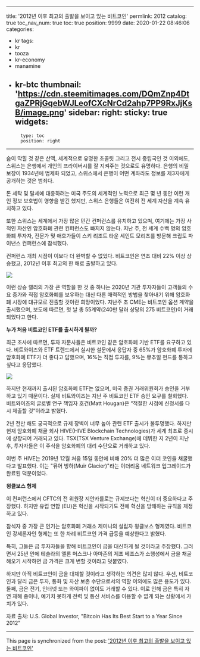 
---
title: '2012년 이후 최고의 출발을 보이고 있는 비트코인'
permlink: 2012
catalog: true
toc_nav_num: true
toc: true
position: 9999
date: 2020-01-22 08:46:06
categories:
- kr
tags:
- kr
- tooza
- kr-economy
- manamine
- kr-btc
thumbnail: 'https://cdn.steemitimages.com/DQmZnp4DtgaZPRjGqebWJLeofCXcNrCd2ahp7PP9RxJjKsB/image.png'
sidebar:
    right:
        sticky: true
widgets:
    -
        type: toc
        position: right
---


숨이 막힐 것 같은 산맥, 세계적으로 유명한 초콜릿 그리고 전시 중립국인 것 이외에도, 스위스는 은행에서 개인의 프라이버시를 잘 지켜주는 것으로도 유명하다. 은행의 비밀 보장이 1934년에 법제화 되었고, 스위스에서 은행이 어떤 계좌라도 정보를 제3자에게 공개하는 것은 범죄다.

돈 세탁 및 탈세에 대응하려는 미국 주도의 세계적인 노력으로 최근 몇 년 동안 이런 개인 정보 보호법이 영향을 받긴 했지만, 스위스 은행들은 여전히 전 세계 자산을 계속 유치하고 있다.

또한 스위스는 세계에서 가장 많은 민간 컨퍼런스를 유치하고 있으며, 여기에는 가장 사적인 자산인 암호화폐 관련 컨퍼런스도 빠지지 않는다. 지난 주, 전 세계 수백 명의 암호화폐 투자자, 전문가 및 애호가들이 스키 리조트 타운 세인트 모리츠를 방문해 크립토 파이낸스 컨퍼런스에 참석했다.

컨퍼런스 개최 시점이 이보다 더 완벽할 수 없었다. 비트코인은 연초 대비 22% 이상 상승했고, 2012년 이후 최고의 한 해로 출발하고 있다. 

![](https://cdn.steemitimages.com/DQmZnp4DtgaZPRjGqebWJLeofCXcNrCd2ahp7PP9RxJjKsB/image.png)

이런 상승 랠리의 가장 큰 역할을 한 것 중 하나는 2020년 기관 투자자들이 고객들의 수요 증가와 직접 암호화폐를 보유하는 대신 다른 매력적인 방법을 찾아내기 위해 암호화폐 시장에 대규모로 진출할 것이란 희망이었다. 지난주 초 CME는 비트코인 옵션 계약을 출시했으며, 보도에 따르면, 첫 날 총 55계약(240만 달러 상당의 275 비트코인)이 거래되었다고 한다. 

**누가 처음 비트코인 ETF를 출시하게 될까?**

최근 조사에 따르면, 투자 자문사들은 비트코인 같은 암호화폐 기반 ETF를 요구하고 있다. 비트와이즈와 ETF 트렌드에서 실시한 설문에서 응답자 중 65%가 암호화폐 투자에 암호화폐 ETF가 더 좋다고 답했으며, 16%는 직접 투자를, 9%는 뮤추얼 펀드를 통하고 싶다고 응답했다. 

![](https://cdn.steemitimages.com/DQmanyZJFfcSgyhgUVC47HyDqr2zH5TMAhLsbE2yiJ3H9N2/image.png)

하지만 현재까지 출시된 암호화폐 ETF는 없으며, 미국 증권 거래위원회가 승인을 거부하고 있기 때문이다. 실제 비트와이즈는 지난 주 비트코인 ETF 승인 요구를 철회했다. 비트와이즈의 글로벌 연구 책임자 호건(Matt Hougan)은 “적절한 시점에 신청서를 다시 제출할 것”이라고 밝혔다.

2년 전만 해도 궁극적으로 규제 장벽이 너무 높아 관련 ETF 출시가 불투명했다. 하지만 현재 암호화폐 채굴 회사 HIVE(HIVE Blockchain Technologies)가 세계 최초로 증시에 상장되어 거래되고 있다. TSX(TSX Venture Exchange)에 데뷔한 지 2년이 지난 후, 투자자들은 이 주식을 암호화폐의 대리 수단으로 거래하고 있다. 

이번 주 HIVE는 2019년 12월 처음 15일 동안에 비해 20% 더 많은 이더 코인을 채굴했다고 발표했다. 이는 "뮤어 빙하(Muir Glacier)"라는 이더리움 네트워크 업그레이드가 완료된 덕분이었다. 

**윙클보스 형제**

이 컨퍼런스에서 CFTC의 전 위원장 지안카를로는 규제보다는 혁신이 더 중요하다고 주장했다. 하지만 유럽 연합 (EU)은 혁신을 시작되기도 전에 혁신을 방해하는 규칙을 제정하고 있다.

참석자 중 가장 큰 인기는 암호화폐 거래소 제미니의 설립자 윙클보스 형제였다. 비트코인 강세론자인 형제는 또 한 차례 비트코인 가격 급등을 예상한다고 밝혔다. 

특히, 그들은 금 투자자들을 향해 비트코인이 금을 대신하게 될 것이라고 주장했다. 그러면서 25년 안에 테슬라의 엘론 머스크나 아마존의 제프 베조스가  소행성에서 금을 채굴해오기 시작하면 금 가격은 크게 변할 것이라고 덧붙였다. 

하지만 아직 비트코인이 금을 대체할 것이라고 생각하는 의견은 많지 않다. 우선, 비트코인과 달리 금은 투자, 통화 및 자산 보존 수단으로서의 역할 이외에도 많은 용도가 있다. 둘째, 금은 전기, 인터넷 또는 와이파이 없이도 거래할 수 있다. 이로 인해 금은 특히 자연 재해 중이나, 예기치 못하게 전력 및 통신 서비스를 이용할 수 없게 되는 상황에서 가치가 있다.

자료 출처: U.S. Global Investor, "Bitcoin Has Its Best Start to a Year Since 2012"

- - -

This page is synchronized from the post: ['2012년 이후 최고의 출발을 보이고 있는 비트코인'](https://steemit.com/@pius.pius/2012)
